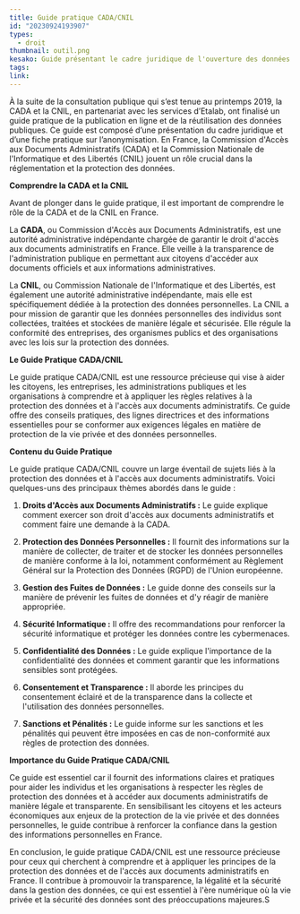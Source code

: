 ```yaml
---
title: Guide pratique CADA/CNIL
id: "20230924193907"
types:
  - droit
thumbnail: outil.png
kesako: Guide présentant le cadre juridique de l'ouverture des données
tags:
link:
---
```


À la suite de la consultation publique qui s’est tenue au printemps 2019, la CADA et la CNIL, en partenariat avec les services d’Etalab, ont finalisé un guide pratique de la publication en ligne et de la réutilisation des données publiques. Ce guide est composé d’une présentation du cadre juridique et d’une fiche pratique sur l’anonymisation. En France, la Commission d'Accès aux Documents Administratifs (CADA) et la Commission Nationale de l'Informatique et des Libertés (CNIL) jouent un rôle crucial dans la réglementation et la protection des données.

**Comprendre la CADA et la CNIL**

Avant de plonger dans le guide pratique, il est important de comprendre le rôle de la CADA et de la CNIL en France.

La **CADA**, ou Commission d'Accès aux Documents Administratifs, est une autorité administrative indépendante chargée de garantir le droit d'accès aux documents administratifs en France. Elle veille à la transparence de l'administration publique en permettant aux citoyens d'accéder aux documents officiels et aux informations administratives.

La **CNIL**, ou Commission Nationale de l'Informatique et des Libertés, est également une autorité administrative indépendante, mais elle est spécifiquement dédiée à la protection des données personnelles. La CNIL a pour mission de garantir que les données personnelles des individus sont collectées, traitées et stockées de manière légale et sécurisée. Elle régule la conformité des entreprises, des organismes publics et des organisations avec les lois sur la protection des données.

**Le Guide Pratique CADA/CNIL**

Le guide pratique CADA/CNIL est une ressource précieuse qui vise à aider les citoyens, les entreprises, les administrations publiques et les organisations à comprendre et à appliquer les règles relatives à la protection des données et à l'accès aux documents administratifs. Ce guide offre des conseils pratiques, des lignes directrices et des informations essentielles pour se conformer aux exigences légales en matière de protection de la vie privée et des données personnelles.

**Contenu du Guide Pratique**

Le guide pratique CADA/CNIL couvre un large éventail de sujets liés à la protection des données et à l'accès aux documents administratifs. Voici quelques-uns des principaux thèmes abordés dans le guide :

1. **Droits d'Accès aux Documents Administratifs :** Le guide explique comment exercer son droit d'accès aux documents administratifs et comment faire une demande à la CADA.

2. **Protection des Données Personnelles :** Il fournit des informations sur la manière de collecter, de traiter et de stocker les données personnelles de manière conforme à la loi, notamment conformément au Règlement Général sur la Protection des Données (RGPD) de l'Union européenne.

3. **Gestion des Fuites de Données :** Le guide donne des conseils sur la manière de prévenir les fuites de données et d'y réagir de manière appropriée.

4. **Sécurité Informatique :** Il offre des recommandations pour renforcer la sécurité informatique et protéger les données contre les cybermenaces.

5. **Confidentialité des Données :** Le guide explique l'importance de la confidentialité des données et comment garantir que les informations sensibles sont protégées.

6. **Consentement et Transparence :** Il aborde les principes du consentement éclairé et de la transparence dans la collecte et l'utilisation des données personnelles.

7. **Sanctions et Pénalités :** Le guide informe sur les sanctions et les pénalités qui peuvent être imposées en cas de non-conformité aux règles de protection des données.

**Importance du Guide Pratique CADA/CNIL**

Ce guide est essentiel car il fournit des informations claires et pratiques pour aider les individus et les organisations à respecter les règles de protection des données et à accéder aux documents administratifs de manière légale et transparente. En sensibilisant les citoyens et les acteurs économiques aux enjeux de la protection de la vie privée et des données personnelles, le guide contribue à renforcer la confiance dans la gestion des informations personnelles en France.

En conclusion, le guide pratique CADA/CNIL est une ressource précieuse pour ceux qui cherchent à comprendre et à appliquer les principes de la protection des données et de l'accès aux documents administratifs en France. Il contribue à promouvoir la transparence, la légalité et la sécurité dans la gestion des données, ce qui est essentiel à l'ère numérique où la vie privée et la sécurité des données sont des préoccupations majeures.S